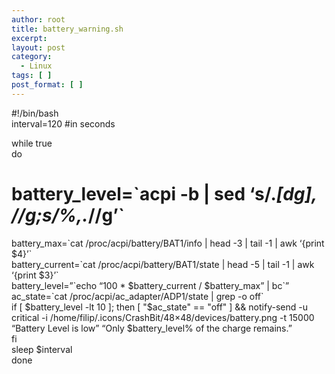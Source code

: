 ```yaml
---
author: root
title: battery_warning.sh
excerpt:
layout: post
category:
  - Linux
tags: [ ]
post_format: [ ]
---
```

#!/bin/bash  
interval=120 #in seconds

while true  
do  
# battery_level=\`acpi -b | sed ‘s/.*[dg], //g;s/\%,.*//g’\`  
battery_max=\`cat /proc/acpi/battery/BAT1/info | head -3 | tail -1 | awk ‘{print $4}’\`  
battery_current=\`cat /proc/acpi/battery/BAT1/state | head -5 | tail -1 | awk ‘{print $3}’\`  
battery\_level=”\`echo “100 * $battery\_current / $battery_max” | bc\`”  
ac\_state=\`cat /proc/acpi/ac\_adapter/ADP1/state | grep -o off\`  
if [ $battery_level -lt 10 ]; then  
[ "$ac\_state" == "off" ] && notify-send -u critical -i /home/filip/.icons/CrashBit/48×48/devices/battery.png -t 15000 “Battery Level is low” “Only $battery\_level% of the charge remains.”  
fi  
sleep $interval  
done